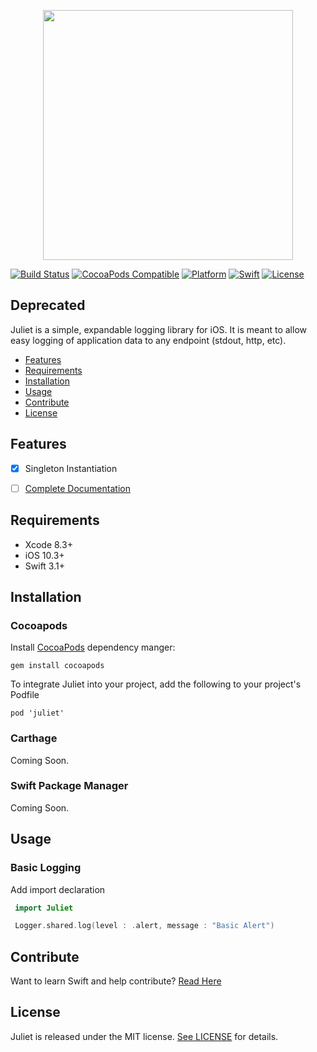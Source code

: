 <p align="center">
  <img src="https://imgur.com/X3gdFcF.png" height="400px"/>
</p>

[![Build Status](https://travis-ci.org/corey-rb/juliet.svg?branch=master)](https://travis-ci.org/corey-rb/juliet)
[![CocoaPods Compatible](https://img.shields.io/cocoapods/v/Juliet.svg)](https://cocoapods.org/pods/Juliet)
[![Platform](https://img.shields.io/cocoapods/p/Juliet.svg?style=flat)](http://cocoadocs.org/docsets/Juliet)
[![Swift](http://img.shields.io/badge/swift-3.0-brightgreen.svg)](http://cocoadocs.org/docsets/Juliet)
[![License](https://img.shields.io/cocoapods/l/Juliet.svg?style=flat)](http://cocoadocs.org/docsets/Juliet)


Deprecated
--- 

Juliet is a simple, expandable logging library for iOS. It is meant to allow easy logging of application data to any endpoint (stdout, http, etc).

- [Features](#features)
- [Requirements](#requirements)
- [Installation](#installation)
- [Usage](#usage)
- [Contribute](#contribute)
- [License](#license)



## Features
- [x] Singleton Instantiation
- [ ] [Complete Documentation](http://cocoadocs.org/docsets/Juliet)


## Requirements
* Xcode 8.3+
* iOS 10.3+
* Swift 3.1+


## Installation

### Cocoapods
Install [CocoaPods](https://cocoapods.org/) dependency manger:
```shell
gem install cocoapods
```

To integrate Juliet into your project, add the following to your project's Podfile

```
pod 'juliet'
```

### Carthage
Coming Soon.

### Swift Package Manager
Coming Soon.


## Usage

### Basic Logging
Add import declaration
```swift
 import Juliet

 Logger.shared.log(level : .alert, message : "Basic Alert")
```


## Contribute
Want to learn Swift and help contribute? [Read Here](https://github.com/corey-rb/juliet/blob/master/CONTRIBUTING.md)


## License
Juliet is released under the MIT license. [See LICENSE](https://github.com/corey-rb/juliet/blob/master/LICENSE) for details.
